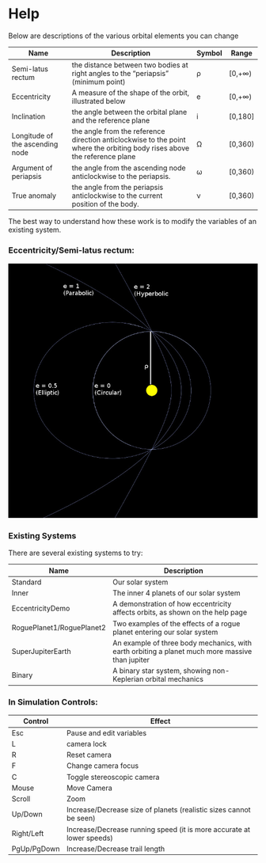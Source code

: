 # Help

Below are descriptions of the various orbital elements you can change

Name | Description | Symbol | Range
---|---|---|---
Semi-latus rectum | the distance between two bodies at right angles to the “periapsis” (minimum point) | ρ | [0,+∞)
Eccentricity | A measure of the shape of the orbit, illustrated below | e | [0,+∞)
Inclination | the angle between the orbital plane and the reference plane | i | \[0,180\]
Longitude of the ascending node | the angle from the reference direction anticlockwise to the point where the orbiting body rises above the reference plane | Ω | [0,360)
Argument of periapsis | the angle from the ascending node anticlockwise to the periapsis. | ω | [0,360)
True anomaly | the angle from the periapsis anticlockwise to the current position of the body. | ν | [0,360)

The best way to understand how these work is to modify the variables of an existing system.

### Eccentricity/Semi-latus rectum:

![eccentricity](help/eccentricity.jpg "Eccentricity")

### Existing Systems

There are several existing systems to try:

Name        | Description
--------------------|------------
Standard            | Our solar system
Inner               | The inner 4 planets of our solar system
EccentricityDemo    | A demonstration of how eccentricity affects orbits, as shown on the help page
RoguePlanet1/RoguePlanet2 | Two examples of the effects of a rogue planet entering our solar system
SuperJupiterEarth   | An example of three body mechanics, with earth orbiting a planet much more massive than jupiter
Binary              | A binary star system, showing non-Keplerian orbital mechanics

### In Simulation Controls:

Control     | Effect
------------|------------
Esc         | Pause and edit variables
L           | camera lock
R           | Reset camera
F           | Change camera focus
C           | Toggle stereoscopic camera
Mouse       | Move Camera
Scroll      | Zoom
Up/Down     | Increase/Decrease size of planets (realistic sizes cannot be seen)
Right/Left  | Increase/Decrease running speed (it is more accurate at lower speeds)
PgUp/PgDown | Increase/Decrease trail length

